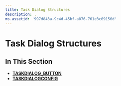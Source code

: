 ```yaml
---
title: Task Dialog Structures
description: .
ms.assetid: '997d843a-9c4d-45bf-a876-761e3c69156d'
---
```


# Task Dialog Structures

## In This Section

-   [**TASKDIALOG\_BUTTON**](taskdialog-button.md)
-   [**TASKDIALOGCONFIG**](taskdialogconfig.md)

 

 




